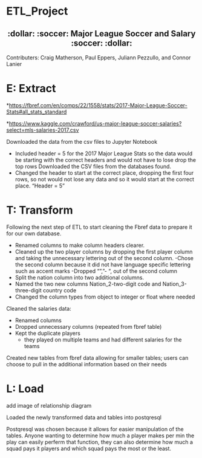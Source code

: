 # ETL_Project

<h2 align="center">:dollar: :soccer: Major League Soccer and Salary :soccer: :dollar:</h2>

Contributers: Craig Matherson, Paul Eppers, Juliann Pezzullo, and Connor Lanier

# E: Extract 
*https://fbref.com/en/comps/22/1558/stats/2017-Major-League-Soccer-Stats#all_stats_standard

*https://www.kaggle.com/crawford/us-major-league-soccer-salaries?select=mls-salaries-2017.csv

Downloaded the data from the csv files to Jupyter Notebook
*    Included header = 5 for the 2017 Major League Stats so the data would be starting with the correct headers and would not have to lose drop the top rows
Downloaded the CSV files from the databases found.
*    Changed the header to start at the correct place, dropping the first four rows, so not would not lose any data and so it would start at the correct place.
     “Header = 5”


# T: Transform
Following the next step of ETL to start cleaning the Fbref data to prepare it for our own database.
*    Renamed columns to make column headers clearer.
*    Cleaned up the two player columns by dropping the first player column and taking the unnecessary lettering out of the second column.
        -Chose the second column because it did not have language specific lettering such as accent marks
        -Dropped “”,”- “, out of the second column
*    Split the nation column into two additional columns. 
*    Named the two new columns Nation_2-two-digit code and Nation_3-three-digit country code
*    Changed the column types from object to integer or float where needed

Cleaned the salaries data:
-    Renamed columns
-    Dropped unnecessary columns (repeated from fbref table)
-    Kept the duplicate players
        - they played on multiple teams and had different salaries for the teams
    
Created new tables from fbref data allowing for smaller tables; users can choose to pull in the additional information based on their needs 
    


# L: Load
add image of relationship diagram

Loaded the newly transformed data and tables into postqresql 

Postqresql was chosen because it allows for easier manipulation of the tables.  Anyone wanting to determine how much a player makes per min the play can easily perferm that function, they can also determine how much a squad pays it players and which squad pays the most or the least. 

